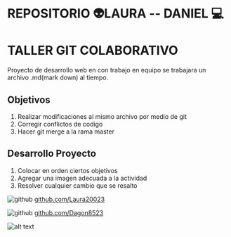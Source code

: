 # REPOSITORIO :alien:LAURA -- DANIEL :computer: #

# TALLER GIT COLABORATIVO #

Proyecto de desarrollo web en con trabajo en equipo
se trabajara un archivo .md(mark down) al tiempo.

## Objetivos ##

1. Realizar modificaciones al mismo archivo por medio de git
2. Corregir conflictos de codigo
3. Hacer git merge a la rama master

## Desarrollo Proyecto ##

1. Colocar en orden ciertos objetivos
2. Agregar una imagen adecuada a la actividad
3. Resolver cualquier cambio que se resalto

![github](http://i.imgur.com/0o48UoR.png (github icon with padding))
[github.com/Laura20023](https://github.com/Laura20023/)

![github](http://i.imgur.com/0o48UoR.png (github icon with padding))
[github.com/Dagon8523](https://github.com/Dagon8523/)

![alt text](https://internerdz.com/wp-content/uploads/2016/03/PROGRAMACION-VIDEOJUEGOS_opt.png "Logo Title Text 1")





